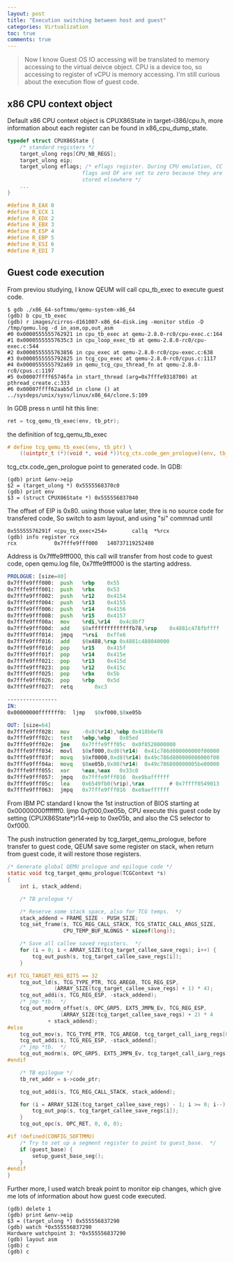 ```yaml
---
layout: post 
title: "Execution switching between host and guest"
categories: Virtualization
toc: true
comments: true
---
```

> Now I know Guest OS IO accessing will be translated to memory accessing to the virtual deivce object. 
CPU is a device too, so accessing to register of vCPU is memory accessing. I'm still curious about the execution flow of guest code.

## x86 CPU context object
Default x86 CPU context object is CPUX86State in target-i386/cpu.h, more information about each register can be found in x86_cpu_dump_state.

```c
typedef struct CPUX86State {
    /* standard registers */
    target_ulong regs[CPU_NB_REGS];
    target_ulong eip;
    target_ulong eflags; /* eflags register. During CPU emulation, CC
                        flags and DF are set to zero because they are
                        stored elsewhere */
	...
}

#define R_EAX 0
#define R_ECX 1
#define R_EDX 2
#define R_EBX 3
#define R_ESP 4
#define R_EBP 5
#define R_ESI 6
#define R_EDI 7
```

## Guest code execution
From previou studying, I know QEUM will call cpu_tb_exec to execute guest code.

```
$ gdb ./x86_64-softmmu/qemu-system-x86_64
(gdb) b cpu_tb_exec
(gdb) r images/cirros-d161007-x86_64-disk.img -monitor stdio -D /tmp/qemu.log -d in_asm,op,out_asm
#0 0x0000555555762921 in cpu_tb_exec at qemu-2.8.0-rc0/cpu-exec.c:164
#1 0x00005555557635c3 in cpu_loop_exec_tb at qemu-2.8.0-rc0/cpu-exec.c:544
#2 0x0000555555763856 in cpu_exec at qemu-2.8.0-rc0/cpu-exec.c:638
#3 0x0000555555792825 in tcg_cpu_exec at qemu-2.8.0-rc0/cpus.c:1117
#4 0x0000555555792a69 in qemu_tcg_cpu_thread_fn at qemu-2.8.0-rc0/cpus.c:1197
#5 0x00007ffff65746fa in start_thread (arg=0x7fffe9318700) at pthread_create.c:333
#6 0x00007ffff62aab5d in clone () at ../sysdeps/unix/sysv/linux/x86_64/clone.S:109
```

In GDB press n until hit this line:

```c
ret = tcg_qemu_tb_exec(env, tb_ptr);
```

the definition of tcg_qemu_tb_exec 

```c
# define tcg_qemu_tb_exec(env, tb_ptr) \
    ((uintptr_t (*)(void *, void *))tcg_ctx.code_gen_prologue)(env, tb_ptr)
```

tcg_ctx.code_gen_prologue point to generated code. In GDB:

```
(gdb) print &env->eip
$2 = (target_ulong *) 0x5555568370c0
(gdb) print env
$3 = (struct CPUX86State *) 0x555556837040
```

The offset of EIP is 0x80. using those value later, thre is no source code for transfered code,
So switch to asm layout, and using "si" commnad until

```
0x55555576291f <cpu_tb_exec+254>        callq  *%rcx  
(gdb) info register rcx
rcx            0x7fffe9fff000   140737119252480
```

Address is 0x7fffe9fff000, this call will transfer from host code to guest code, open qemu.log file, 0x7fffe9fff000 is the starting address.

```asm
PROLOGUE: [size=40]
0x7fffe9fff000:  push   %rbp    0x55
0x7fffe9fff001:  push   %rbx    0x53
0x7fffe9fff002:  push   %r12    0x4154
0x7fffe9fff004:  push   %r13    0x4155
0x7fffe9fff006:  push   %r14    0x4156
0x7fffe9fff008:  push   %r15    0x4157
0x7fffe9fff00a:  mov    %rdi,%r14   0x4c8bf7
0x7fffe9fff00d:  add    $0xfffffffffffffb78,%rsp    0x4881c478fbffff
0x7fffe9fff014:  jmpq   *%rsi   0xffe6
0x7fffe9fff016:  add    $0x488,%rsp 0x4881c488040000
0x7fffe9fff01d:  pop    %r15    0x415f
0x7fffe9fff01f:  pop    %r14    0x415e
0x7fffe9fff021:  pop    %r13    0x415d
0x7fffe9fff023:  pop    %r12    0x415c
0x7fffe9fff025:  pop    %rbx    0x5b
0x7fffe9fff026:  pop    %rbp    0x5d
0x7fffe9fff027:  retq       0xc3

----------------
IN:
0x00000000fffffff0:  ljmp   $0xf000,$0xe05b

OUT: [size=64]
0x7fffe9fff028:  mov    -0x8(%r14),%ebp 0x418b6ef8
0x7fffe9fff02c:  test   %ebp,%ebp   0x85ed
0x7fffe9fff02e:  jne    0x7fffe9fff05c  0x0f8528000000
0x7fffe9fff034:  movl   $0xf000,0xd0(%r14)  0x41c786d000000000f00000
0x7fffe9fff03f:  movq   $0xf0000,0xd8(%r14) 0x49c786d800000000000f00
0x7fffe9fff04a:  movq   $0xe05b,0x80(%r14)  0x49c786800000005be00000
0x7fffe9fff055:  xor    %eax,%eax   0x33c0
0x7fffe9fff057:  jmpq   0x7fffe9fff016  0xe9baffffff
0x7fffe9fff05c:  lea    0x6549fb0(%rip),%rax        # 0x7ffff0549013    0x488d05b09f5406
0x7fffe9fff063:  jmpq   0x7fffe9fff016  0xe9aeffffff
```

From IBM PC standard I know the 1st instruction of BIOS starting at 0x00000000fffffff0. 
ljmp $0xf000,$0xe05b,  CPU execute this guest code by setting (CPUX86State*)r14->eip to 0xe05b, and also the CS selector to 0xf000. 

The push instruction generated by tcg_target_qemu_prologue, before transfer to guest code, QEUM save some register on stack, 
when return from guest code, it will restore those registers.

```c
/* Generate global QEMU prologue and epilogue code */
static void tcg_target_qemu_prologue(TCGContext *s)
{
    int i, stack_addend;

    /* TB prologue */

    /* Reserve some stack space, also for TCG temps.  */
    stack_addend = FRAME_SIZE - PUSH_SIZE;
    tcg_set_frame(s, TCG_REG_CALL_STACK, TCG_STATIC_CALL_ARGS_SIZE,
                  CPU_TEMP_BUF_NLONGS * sizeof(long));

    /* Save all callee saved registers.  */
    for (i = 0; i < ARRAY_SIZE(tcg_target_callee_save_regs); i++) {
        tcg_out_push(s, tcg_target_callee_save_regs[i]);
    }

#if TCG_TARGET_REG_BITS == 32
    tcg_out_ld(s, TCG_TYPE_PTR, TCG_AREG0, TCG_REG_ESP,
               (ARRAY_SIZE(tcg_target_callee_save_regs) + 1) * 4);
    tcg_out_addi(s, TCG_REG_ESP, -stack_addend);
    /* jmp *tb.  */
    tcg_out_modrm_offset(s, OPC_GRP5, EXT5_JMPN_Ev, TCG_REG_ESP,
		         (ARRAY_SIZE(tcg_target_callee_save_regs) + 2) * 4
			 + stack_addend);
#else
    tcg_out_mov(s, TCG_TYPE_PTR, TCG_AREG0, tcg_target_call_iarg_regs[0]);
    tcg_out_addi(s, TCG_REG_ESP, -stack_addend);
    /* jmp *tb.  */
    tcg_out_modrm(s, OPC_GRP5, EXT5_JMPN_Ev, tcg_target_call_iarg_regs[1]);
#endif

    /* TB epilogue */
    tb_ret_addr = s->code_ptr;

    tcg_out_addi(s, TCG_REG_CALL_STACK, stack_addend);

    for (i = ARRAY_SIZE(tcg_target_callee_save_regs) - 1; i >= 0; i--) {
        tcg_out_pop(s, tcg_target_callee_save_regs[i]);
    }
    tcg_out_opc(s, OPC_RET, 0, 0, 0);

#if !defined(CONFIG_SOFTMMU)
    /* Try to set up a segment register to point to guest_base.  */
    if (guest_base) {
        setup_guest_base_seg();
    }
#endif
}
```

Further more, I used watch break point to monitor eip changes, which give me lots of information about how guest code executed.

```
(gdb) delete 1
(gdb) print &env->eip
$3 = (target_ulong *) 0x555556837290
(gdb) watch *0x555556837290
Hardware watchpoint 3: *0x555556837290
(gdb) layout asm
(gdb) c
(gdb) c
```
